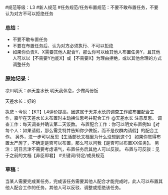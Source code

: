 #规范等级：L3 
#新人规范
#任务规范/任务布置规范：不要不敢布置任务，不要认为对方不可以拒绝任务
### 总结：
- 不要不敢布置任务
- 不要在布置任务后、认为对方必须执行、不可以拒绝
- 如果你负责X、X需要其他人配合Y，那么你可以给其他人布置任务Y，且其他人可以以【不需要Y也能X】或【不需要X】为理由拒绝，或以其他合理的方式调整任务

### 原始记录：
凉川明灭：@天差水长 明天我休息，少做两份饭

天差水长：好的

执悲丶今厄：【KT】L4评价提高，因这属于天差水长的调查工作或布置配合工作，嘉华在天差水长未布置时主动换位思考并配合工作
@天差水长 注意反思。
调查工作：每天调查并确认第二天饭数。
布置配合工作：你可以明文布置例如【对每个人：如果请假，那么需艾特并告知你少做饭，而不是仅群内请假】的配合工作。
另外，进一步可以反思【生活部长文档里为什么没想到这个】
如果你觉得布置太严厉了，不确定是否可以布置，那么可以问我【是否可以布置XX任务】。
另注：轲目苦津不需要考虑语气，布置任务后其他人可以反驳。
布置与可反驳：见于之前的文档【非臣即君】
#关键词/待定/成员规范


### 草稿：
当某人需要完成某任务，完成该任务需要其他人配合才能完成时，此人可以布置其他人配合工作的任务。其他人可以反驳、调整或拒绝该任务。

